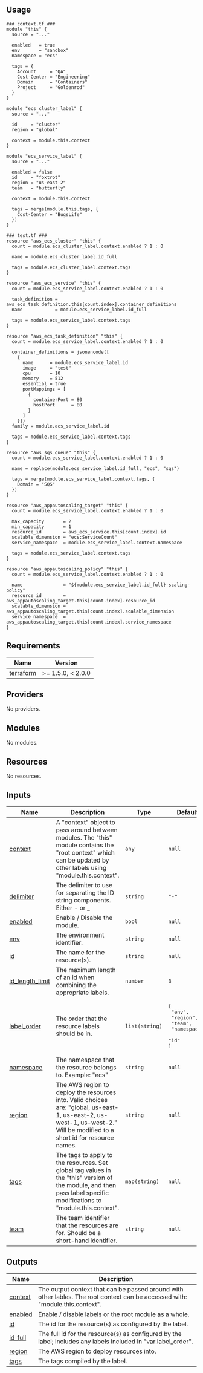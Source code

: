 ## Usage

```hcl
### context.tf ###
module "this" {
  source = "..."

  enabled   = true
  env       = "sandbox"
  namespace = "ecs"

  tags = {
    Account     = "QA"
    Cost-Center = "Engineering"
    Domain      = "Containers"
    Project     = "Goldenrod"
  }
}

module "ecs_cluster_label" {
  source = "..."

  id     = "cluster"
  region = "global"

  context = module.this.context
}

module "ecs_service_label" {
  source = "..."

  enabled = false
  id     = "foxtrot"
  region = "us-east-2"
  team   = "butterfly"

  context = module.this.context

  tags = merge(module.this.tags, {
    Cost-Center = "BugsLife"
  })
}

### test.tf ###
resource "aws_ecs_cluster" "this" {
  count = module.ecs_cluster_label.context.enabled ? 1 : 0

  name = module.ecs_cluster_label.id_full

  tags = module.ecs_cluster_label.context.tags
}

resource "aws_ecs_service" "this" {
  count = module.ecs_service_label.context.enabled ? 1 : 0

  task_definition = aws_ecs_task_definition.this[count.index].container_definitions
  name            = module.ecs_service_label.id_full

  tags = module.ecs_service_label.context.tags
}

resource "aws_ecs_task_definition" "this" {
  count = module.ecs_service_label.context.enabled ? 1 : 0

  container_definitions = jsonencode([
    {
      name      = module.ecs_service_label.id
      image     = "test"
      cpu       = 10
      memory    = 512
      essential = true
      portMappings = [
        {
          containerPort = 80
          hostPort      = 80
        }
      ]
    }])
  family = module.ecs_service_label.id

  tags = module.ecs_service_label.context.tags
}

resource "aws_sqs_queue" "this" {
  count = module.ecs_service_label.context.enabled ? 1 : 0

  name = replace(module.ecs_service_label.id_full, "ecs", "sqs")

  tags = merge(module.ecs_service_label.context.tags, {
    Domain = "SQS"
  })
}

resource "aws_appautoscaling_target" "this" {
  count = module.ecs_service_label.context.enabled ? 1 : 0

  max_capacity       = 2
  min_capacity       = 1
  resource_id        = aws_ecs_service.this[count.index].id
  scalable_dimension = "ecs:ServiceCount"
  service_namespace  = module.ecs_service_label.context.namespace

  tags = module.ecs_service_label.context.tags
}

resource "aws_appautoscaling_policy" "this" {
  count = module.ecs_service_label.context.enabled ? 1 : 0

  name               = "${module.ecs_service_label.id_full}-scaling-policy"
  resource_id        = aws_appautoscaling_target.this[count.index].resource_id
  scalable_dimension = aws_appautoscaling_target.this[count.index].scalable_dimension
  service_namespace  = aws_appautoscaling_target.this[count.index].service_namespace
}
```

<!-- BEGIN_TF_DOCS -->
## Requirements

| Name | Version            |
|------|--------------------|
| <a name="requirement_terraform"></a> [terraform](#requirement\_terraform) | \>= 1.5.0, < 2.0.0 |

## Providers

No providers.

## Modules

No modules.

## Resources

No resources.

## Inputs

| Name | Description | Type | Default | Required |
|------|-------------|------|---------|:--------:|
| <a name="input_context"></a> [context](#input\_context) | A "context" object to pass around between modules. The "this" module contains the "root context" which can be updated by other labels using "module.this.context". | `any` | `null` | no |
| <a name="input_delimiter"></a> [delimiter](#input\_delimiter) | The delimiter to use for separating the ID string components. Either - or \_ | `string` | `"-"` | no |
| <a name="input_enabled"></a> [enabled](#input\_enabled) | Enable / Disable the module. | `bool` | `null` | no |
| <a name="input_env"></a> [env](#input\_env) | The environment identifier. | `string` | `null` | no |
| <a name="input_id"></a> [id](#input\_id) | The name for the resource(s). | `string` | `null` | no |
| <a name="input_id_length_limit"></a> [id\_length\_limit](#input\_id\_length\_limit) | The maximum length of an id when combining the appropriate labels. | `number` | `3` | no |
| <a name="input_label_order"></a> [label\_order](#input\_label\_order) | The order that the resource labels should be in. | `list(string)` | <pre>[<br>  "env",<br>  "region",<br>  "team",<br>  "namespace",<br>  "id"<br>]</pre> | no |
| <a name="input_namespace"></a> [namespace](#input\_namespace) | The namespace that the resource belongs to. Example: "ecs" | `string` | `null` | no |
| <a name="input_region"></a> [region](#input\_region) | The AWS region to deploy the resources into. Valid choices are: "global, us-east-1, us-east-2, us-west-1, us-west-2." Will be modified to a short id for resource names. | `string` | `null` | no |
| <a name="input_tags"></a> [tags](#input\_tags) | The tags to apply to the resources. Set global tag values in the "this" version of the module, and then pass label specific modifications to "module.this.context". | `map(string)` | `null` | no |
| <a name="input_team"></a> [team](#input\_team) | The team identifier that the resources are for. Should be a short-hand identifier. | `string` | `null` | no |

## Outputs

| Name | Description |
|------|-------------|
| <a name="output_context"></a> [context](#output\_context) | The output context that can be passed around with other lables. The root context can be accessed with: "module.this.context". |
| <a name="output_enabled"></a> [enabled](#output\_enabled) | Enable / disable labels or the root module as a whole. |
| <a name="output_id"></a> [id](#output\_id) | The id for the resource(s) as configured by the label. |
| <a name="output_id_full"></a> [id\_full](#output\_id\_full) | The full id for the resource(s) as configured by the label; includes any labels included in "var.label\_order". |
| <a name="output_region"></a> [region](#output\_region) | The AWS region to deploy resources into. |
| <a name="output_tags"></a> [tags](#output\_tags) | The tags compiled by the label. |
<!-- END_TF_DOCS -->